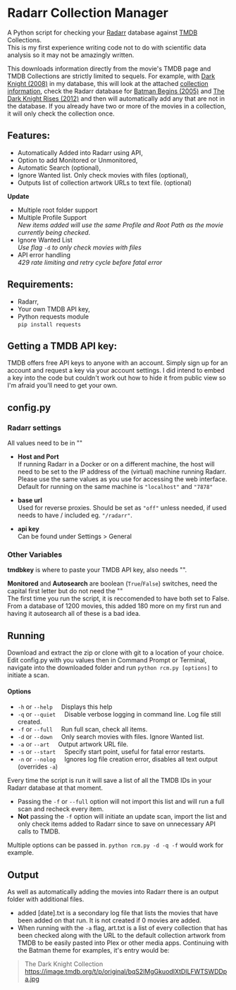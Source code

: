 # Radarr Collection Manager

A Python script for checking your [Radarr](https://radarr.video/) database against [TMDB](https://www.themoviedb.org/) Collections. <br>
This is my first experience writing code not to do with scientific data analysis so it may not be amazingly written.

This downloads information directly from the movie's TMDB page and TMDB Collections are strictly limited to sequels. For example, with [Dark Knight (2008)](https://www.themoviedb.org/movie/155-the-dark-knight) in my database, this will look at the attached [collection information](https://www.themoviedb.org/collection/263-the-dark-knight-collection?language=en-US), check the Radarr database for [Batman Begins (2005)](https://www.themoviedb.org/movie/272?language=en-US) and [The Dark Knight Rises (2012)](https://www.themoviedb.org/movie/49026?language=en-US) and then will automatically add any that are not in the database. If you already have two or more of the movies in a collection, it will only check the collection once. 

## Features: <br>
- Automatically Added into Radarr using API, <br>
- Option to add Monitored or Unmonitored, <br>
- Automatic Search (optional), <br>
- Ignore Wanted list. Only check movies with files (optional),<br>
- Outputs list of collection artwork URLs to text file. (optional)<br>

**Update** <br>
- Multiple root folder support <br>
- Multiple Profile Support <br>
	_New items added will use the same Profile and Root Path as the movie currently being checked_.<br>
- Ignore Wanted List<br>
	_Use flag_ `-d` _to only check movies with files_
- API error handling<br>
	_429 rate limiting and retry cycle before fatal error_
  
## Requirements:
- Radarr, <br>
- Your own TMDB API key, <br>
- Python requests module<br>
	`pip install requests`
  
## Getting a TMDB API key:
TMDB offers free API keys to anyone with an account. Simply sign up for an account and request a key via your account settings. I did intend to embed a key into the code but couldn't work out how to hide it from public view so I'm afraid you'll need to get your own.
  
## config.py
### Radarr settings

All values need to be in ""<br>

- **Host and Port** <br>
If running Radarr in a Docker or on a different machine, the host will need to be set to the IP address of the (virtual) machine running Radarr. Please use the same values as you use for accessing the web interface. Default for running on the same machine is `"localhost"` and `"7878"` <br>

- **base url** <br>
Used for reverse proxies. Should be set as `"off"` unless needed, if used needs to have / included eg. `"/radarr"`. <br>

- **api key** <br>
Can be found under Settings > General <br>

### Other Variables 
**tmdbkey** is where to paste your TMDB API key, also needs "".

**Monitored** and **Autosearch** are boolean (`True`/`False`) switches, need the capital first letter but do not need the "" <br>
The first time you run the script, it is reccomended to have both set to False. From a database of 1200 movies, this added 180 more on my first run and having it autosearch all of these is a bad idea. 

## Running
Download and extract the zip or clone with git to a location of your choice. Edit config.py with you values then in Command Prompt or Terminal, navigate into the downloaded folder and run `python rcm.py [options]` to initiate a scan.<br>

#### Options
- `-h` or `--help`	&nbsp;&nbsp;&nbsp;	Displays this help 
- `-q` or `--quiet`	&nbsp;&nbsp;&nbsp;	Disable verbose logging in command line. Log file still created.
- `-f` or `--full`	&nbsp;&nbsp;&nbsp;	Run full scan, check all items.
- `-d` or `--down`	&nbsp;&nbsp;&nbsp;	Only search movies with files. Ignore Wanted list.
- `-a` or `--art`	&nbsp;&nbsp;&nbsp;	Output artwork URL file.
- `-s` or `--start`	&nbsp;&nbsp;&nbsp;	Specify start point, useful for fatal error restarts.
- `-n` or `--nolog` &nbsp;&nbsp;&nbsp;  Ignores log file creation error, disables all text output (overrides `-a`)

Every time the script is run it will save a list of all the TMDB IDs in your Radarr database at that moment.
- Passing the `-f` or `--full` option will not import this list and will run a full scan and recheck every item.
- **Not** passing the `-f` option will initiate an update scan, import the list and only check items added to Radarr since to save on unnecessary API calls to TMDB.

Multiple options can be passed in. `python rcm.py -d -q -f` would work for example.

## Output
As well as automatically adding the movies into Radarr there is an output folder with additional files. <br>
- added [date].txt is a secondary log file that lists the movies that have been added on that run. It is not created if 0 movies are added. <br>
- When running with the `-a` flag, art.txt is a list of every collection that has been checked along with the URL to the default collection artwork from TMDB to be easily pasted into Plex or other media apps. Continuing with the Batman theme for examples, it's entry would be:
> The Dark Knight Collection 	&nbsp;&nbsp;&nbsp;&nbsp; 	https://image.tmdb.org/t/p/original/bqS2lMgGkuodIXtDILFWTSWDDpa.jpg
